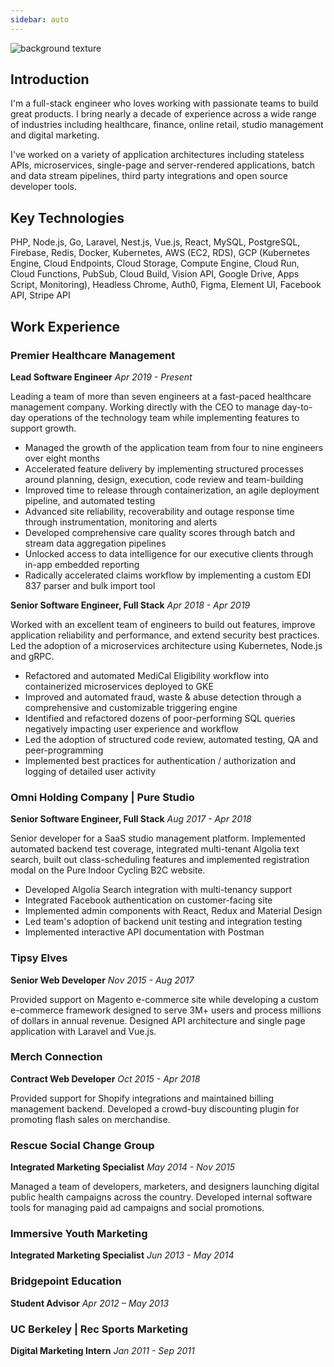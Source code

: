 ```yaml
---
sidebar: auto
---
```


![background texture](https://images.unsplash.com/photo-1505909182942-e2f09aee3e89?ixlib=rb-1.2.1&ixid=eyJhcHBfaWQiOjEyMDd9&auto=format&fit=crop&h=300&w=1200&q=80)

## Introduction

I'm a full-stack engineer who loves working with passionate teams to build great products. I bring nearly a decade of experience across a wide range of industries including healthcare, finance, online retail, studio management and digital marketing.

I've worked on a variety of application architectures including stateless APIs, microservices, single-page and server-rendered applications, batch and data stream pipelines, third party integrations and open source developer tools.

## Key Technologies

PHP, Node.js, Go, Laravel, Nest.js, Vue.js, React, MySQL, PostgreSQL, Firebase, Redis, Docker, Kubernetes, AWS (EC2, RDS), GCP (Kubernetes Engine, Cloud Endpoints, Cloud Storage, Compute Engine, Cloud Run, Cloud Functions, PubSub, Cloud Build, Vision API, Google Drive, Apps Script, Monitoring), Headless Chrome, Auth0, Figma, Element UI, Facebook API, Stripe API

## Work Experience

### Premier Healthcare Management

**Lead Software Engineer** _Apr 2019 - Present_

Leading a team of more than seven engineers at a fast-paced healthcare management company. Working directly with the CEO to manage day-to-day operations of the technology team while implementing features to support growth.

- Managed the growth of the application team from four to nine engineers over eight months
- Accelerated feature delivery by implementing structured processes around planning, design, execution, code review and team-building
- Improved time to release through containerization, an agile deployment pipeline, and automated testing
- Advanced site reliability, recoverability and outage response time through instrumentation, monitoring and alerts
- Developed comprehensive care quality scores through batch and stream data aggregation pipelines
- Unlocked access to data intelligence for our executive clients through in-app embedded reporting
- Radically accelerated claims workflow by implementing a custom EDI 837 parser and bulk import tool

**Senior Software Engineer, Full Stack** _Apr 2018 - Apr 2019_

Worked with an excellent team of engineers to build out features, improve application reliability and performance, and extend security best practices. Led the adoption of a microservices architecture using Kubernetes, Node.js and gRPC.

- Refactored and automated MediCal Eligibility workflow into containerized microservices deployed to GKE
- Improved and automated fraud, waste & abuse detection through a comprehensive and customizable triggering engine
- Identified and refactored dozens of poor-performing SQL queries negatively impacting user experience and workflow
- Led the adoption of structured code review, automated testing, QA and peer-programming
- Implemented best practices for authentication / authorization and logging of detailed user activity

### Omni Holding Company | Pure Studio

**Senior Software Engineer, Full Stack** _Aug 2017 - Apr 2018_

Senior developer for a SaaS studio management platform. Implemented automated backend test coverage, integrated multi-tenant Algolia text search, built out class-scheduling features and implemented registration modal on the Pure Indoor Cycling B2C website.

- Developed Algolia Search integration with multi-tenancy support
- Integrated Facebook authentication on customer-facing site
- Implemented admin components with React, Redux and Material Design
- Led team's adoption of backend unit testing and integration testing
- Implemented interactive API documentation with Postman

### Tipsy Elves

**Senior Web Developer** _Nov 2015 - Aug 2017_

Provided support on Magento e-commerce site while developing a custom e-commerce framework designed to serve 3M+ users and process millions of dollars in annual revenue. Designed API architecture and single page application with Laravel and Vue.js.

### Merch Connection

**Contract Web Developer** _Oct 2015 - Apr 2018_

Provided support for Shopify integrations and maintained billing management backend. Developed a crowd-buy discounting plugin for promoting flash sales on merchandise.

### Rescue Social Change Group

**Integrated Marketing Specialist** _May 2014 - Nov 2015_

Managed a team of developers, marketers, and designers launching digital public health campaigns across the country. Developed internal software tools for managing paid ad campaigns and social promotions.

### Immersive Youth Marketing

**Integrated Marketing Specialist** _Jun 2013 - May 2014_

### Bridgepoint Education

**Student Advisor** _Apr 2012 – May 2013_

### UC Berkeley | Rec Sports Marketing

**Digital Marketing Intern** _Jan 2011 - Sep 2011_

